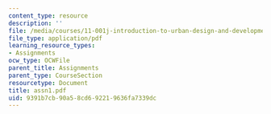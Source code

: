 ```yaml
---
content_type: resource
description: ''
file: /media/courses/11-001j-introduction-to-urban-design-and-development-spring-2006/9391b7cb90a58cd692219636fa7339dc_assn1.pdf
file_type: application/pdf
learning_resource_types:
- Assignments
ocw_type: OCWFile
parent_title: Assignments
parent_type: CourseSection
resourcetype: Document
title: assn1.pdf
uid: 9391b7cb-90a5-8cd6-9221-9636fa7339dc
---
```

